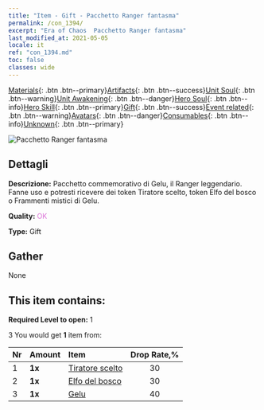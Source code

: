 ```yaml
---
title: "Item - Gift - Pacchetto Ranger fantasma"
permalink: /con_1394/
excerpt: "Era of Chaos  Pacchetto Ranger fantasma"
last_modified_at: 2021-05-05
locale: it
ref: "con_1394.md"
toc: false
classes: wide
---
```

 [Materials](/ItemsIT/){: .btn .btn--primary}[Artifacts](/ItemsIT/Artifacts/){: .btn .btn--success}[Unit Soul](/ItemsIT/UnitSoul/){: .btn .btn--warning}[Unit Awakening](/ItemsIT/UnitAwakening/){: .btn .btn--danger}[Hero Soul](/ItemsIT/HeroSoul/){: .btn .btn--info}[Hero Skill](/ItemsIT/HeroSkill/){: .btn .btn--primary}[Gift](/ItemsIT/Gift/){: .btn .btn--success}[Event related](/ItemsIT/Events/){: .btn .btn--warning}[Avatars](/ItemsIT/Avatars/){: .btn .btn--danger}[Consumables](/ItemsIT/Consumables/){: .btn .btn--info}[Unknown](/ItemsIT/Unknown/){: .btn .btn--primary}

 ![Pacchetto Ranger fantasma](/images/t/i_907008.png)

## Dettagli
 **Descrizione:** Pacchetto commemorativo di Gelu, il Ranger leggendario. Fanne uso e potresti ricevere dei token Tiratore scelto, token Elfo del bosco o Frammenti mistici di Gelu.

 **Quality:** <span style="color: #DA70D6">OK</span>

 **Type:** Gift

## Gather

  None

## This item contains:

 **Required Level to open:** 1

 3 You would get **1** item  from:

  | Nr | Amount |     Item    | Drop Rate,% |
  |:---|:-------|:------------|:---------:|
  | 1 |  **1x** | [Tiratore scelto](/ItemsIT/unt_191/) | 30 | 
  | 2 |  **1x** | [Elfo del bosco](/ItemsIT/unt_201/) | 30 | 
  | 3 |  **1x** | [Gelu](/ItemsIT/her_366/) | 40 | 
